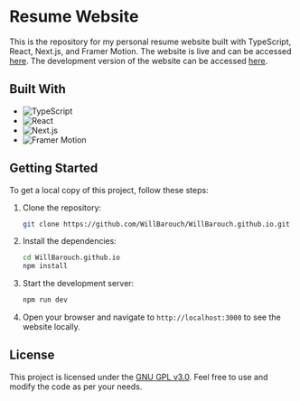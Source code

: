 # Resume Website

This is the repository for my personal resume website built with TypeScript, React, Next.js, and Framer Motion. 
The website is live and can be accessed [here](https://willbarouch.com).
The development version of the website can be accessed [here](https://test.willbarouch.com).

## Built With

- ![TypeScript](https://img.shields.io/badge/-TypeScript-3178C6?style=flat-square&logo=typescript&logoColor=white)
- ![React](https://img.shields.io/badge/-React-61DAFB?style=flat-square&logo=react&logoColor=white)
- ![Next.js](https://img.shields.io/badge/-Next.js-000000?style=flat-square&logo=next.js&logoColor=white)
- ![Framer Motion](https://img.shields.io/badge/-Framer%20Motion-000000?style=flat-square&logo=framer&logoColor=white)

## Getting Started

To get a local copy of this project, follow these steps:

1. Clone the repository: 
   ```bash
   git clone https://github.com/WillBarouch/WillBarouch.github.io.git
   ```
2. Install the dependencies:
   ```bash
   cd WillBarouch.github.io
   npm install
   ```
3. Start the development server:
   ```bash
   npm run dev
   ```
4. Open your browser and navigate to `http://localhost:3000` to see the website locally.

## License

This project is licensed under the [GNU GPL v3.0]([https://opensource.org/licenses/MIT](https://spdx.org/licenses/GPL-3.0-or-later.html)). Feel free to use and modify the code as per your needs.
